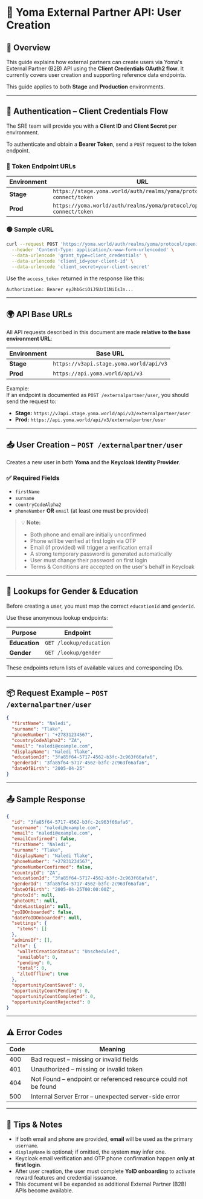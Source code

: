 # 🤝 Yoma External Partner API: User Creation

## 📘 Overview

This guide explains how external partners can create users via Yoma's External Partner (B2B) API using the **Client Credentials OAuth2 flow**. It currently covers user creation and supporting reference data endpoints.  

This guide applies to both **Stage** and **Production** environments.

---

## 🔐 Authentication – Client Credentials Flow

The SRE team will provide you with a **Client ID** and **Client Secret** per environment.

To authenticate and obtain a **Bearer Token**, send a `POST` request to the token endpoint.

### 🔑 Token Endpoint URLs

| Environment | URL                                                                  |
|-------------|----------------------------------------------------------------------|
| **Stage**   | `https://stage.yoma.world/auth/realms/yoma/protocol/openid-connect/token` |
| **Prod**    | `https://yoma.world/auth/realms/yoma/protocol/openid-connect/token`       |

### 🟢 Sample cURL

```bash
curl --request POST 'https://yoma.world/auth/realms/yoma/protocol/openid-connect/token' \
  --header 'Content-Type: application/x-www-form-urlencoded' \
  --data-urlencode 'grant_type=client_credentials' \
  --data-urlencode 'client_id=your-client-id' \
  --data-urlencode 'client_secret=your-client-secret'
```

Use the `access_token` returned in the response like this:

```
Authorization: Bearer eyJhbGciOiJSUzI1NiIsIn...
```

---

## 🌍 API Base URLs

All API requests described in this document are made **relative to the base environment URL**:

| Environment | Base URL                                    |
|-------------|---------------------------------------------|
| **Stage**   | `https://v3api.stage.yoma.world/api/v3`     |
| **Prod**    | `https://api.yoma.world/api/v3`             |

Example:  
If an endpoint is documented as `POST /externalpartner/user`, you should send the request to:

- **Stage:** `https://v3api.stage.yoma.world/api/v3/externalpartner/user`  
- **Prod:** `https://api.yoma.world/api/v3/externalpartner/user`

---

## 📥 User Creation – `POST /externalpartner/user`

Creates a new user in both **Yoma** and the **Keycloak Identity Provider**.

### ✅ Required Fields

- `firstName`
- `surname`
- `countryCodeAlpha2`
- `phoneNumber` **OR** `email` (at least one must be provided)

> 💡 **Note:**  
> - Both phone and email are initially unconfirmed  
> - Phone will be verified at first login via OTP  
> - Email (if provided) will trigger a verification email  
> - A strong temporary password is generated automatically  
> - User must change their password on first login  
> - Terms & Conditions are accepted on the user's behalf in Keycloak

---

## 📖 Lookups for Gender & Education

Before creating a user, you must map the correct `educationId` and `genderId`.

Use these anonymous lookup endpoints:

| Purpose         | Endpoint                        |
|-----------------|----------------------------------|
| **Education**   | `GET /lookup/education`          |
| **Gender**      | `GET /lookup/gender`             |

These endpoints return lists of available values and corresponding IDs.

---

## 📦 Request Example – `POST /externalpartner/user`

```json
{
  "firstName": "Naledi",
  "surname": "Tlake",
  "phoneNumber": "+27831234567",
  "countryCodeAlpha2": "ZA",
  "email": "naledi@example.com",
  "displayName": "Naledi Tlake",
  "educationId": "3fa85f64-5717-4562-b3fc-2c963f66afa6",
  "genderId": "3fa85f64-5717-4562-b3fc-2c963f66afa6",
  "dateOfBirth": "2005-04-25"
}
```

---

## 📤 Sample Response

```json
{
  "id": "3fa85f64-5717-4562-b3fc-2c963f66afa6",
  "username": "naledi@example.com",
  "email": "naledi@example.com",
  "emailConfirmed": false,
  "firstName": "Naledi",
  "surname": "Tlake",
  "displayName": "Naledi Tlake",
  "phoneNumber": "+27831234567",
  "phoneNumberConfirmed": false,
  "countryId": "ZA",
  "educationId": "3fa85f64-5717-4562-b3fc-2c963f66afa6",
  "genderId": "3fa85f64-5717-4562-b3fc-2c963f66afa6",
  "dateOfBirth": "2005-04-25T00:00:00Z",
  "photoId": null,
  "photoURL": null,
  "dateLastLogin": null,
  "yoIDOnboarded": false,
  "dateYoIDOnboarded": null,
  "settings": {
    "items": []
  },
  "adminsOf": [],
  "zlto": {
    "walletCreationStatus": "Unscheduled",
    "available": 0,
    "pending": 0,
    "total": 0,
    "zltoOffline": true
  },
  "opportunityCountSaved": 0,
  "opportunityCountPending": 0,
  "opportunityCountCompleted": 0,
  "opportunityCountRejected": 0
}
```

---

## ⚠️ Error Codes

| Code | Meaning                                                               |
|------|-----------------------------------------------------------------------|
| 400  | Bad request – missing or invalid fields                              |
| 401  | Unauthorized – missing or invalid token                              |
| 404  | Not Found – endpoint or referenced resource could not be found        |
| 500  | Internal Server Error – unexpected server-side error                 |

---

## 🧠 Tips & Notes

- If both email and phone are provided, **email** will be used as the primary `username`.
- `displayName` is optional; if omitted, the system may infer one.
- Keycloak email verification and OTP phone confirmation happen **only at first login**.
- After user creation, the user must complete **YoID onboarding** to activate reward features and credential issuance.
- This document will be expanded as additional External Partner (B2B) APIs become available.

